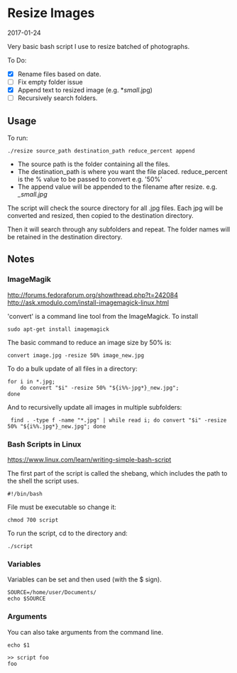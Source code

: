 Resize Images
=============

2017-01-24

Very basic bash script I use to resize batched of photographs.

To Do:

- [x] Rename files based on date.
- [ ] Fix empty folder issue
- [x] Append text to resized image (e.g. *_small_.jpg)
- [ ] Recursively search folders.

Usage
-----

To run:

    ./resize source_path destination_path reduce_percent append

* The source path is the folder containing all the files. 
* The destination_path is where you want the file placed. reduce_percent is the % value to be passed to convert e.g. '50%'
* The append value will be appended to the filename after resize. e.g. *_small.jpg*

The script will check the source directory for all .jpg files. Each jpg will be converted and resized, then copied to the destination directory.

Then it will search through any subfolders and repeat. The folder names will be retained in the destination directory.

Notes
-----

### ImageMagik

http://forums.fedoraforum.org/showthread.php?t=242084
http://ask.xmodulo.com/install-imagemagick-linux.html

'convert' is a command line tool from the ImageMagick. To install

    sudo apt-get install imagemagick

The basic command to reduce an image size by 50% is:

    convert image.jpg -resize 50% image_new.jpg
    
To do a bulk update of all files in a directory:

    for i in *.jpg; 
        do convert "$i" -resize 50% "${i%%-jpg*}_new.jpg"; 
    done

And to recursivelly update all images in multiple subfolders:

     find . -type f -name "*.jpg" | while read i; do convert "$i" -resize 50% "${i%%.jpg*}_new.jpg"; done 

### Bash Scripts in Linux

https://www.linux.com/learn/writing-simple-bash-script

The first part of the script is called the shebang, which includes the path to the shell the script uses.

    #!/bin/bash

File must be executable so change it:

    chmod 700 script
    
To run the script, cd to the directory and:

    ./script

### Variables

Variables can be set and then used (with the $ sign).

    SOURCE=/home/user/Documents/
    echo $SOURCE

### Arguments

You can also take arguments from the command line.

    echo $1

    >> script foo
    foo